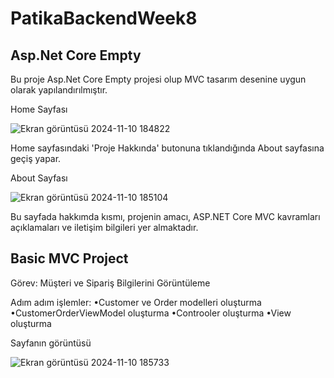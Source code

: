 # PatikaBackendWeek8

Asp.Net Core Empty
---------------------
Bu proje Asp.Net Core Empty projesi olup MVC tasarım desenine uygun olarak yapılandırılmıştır.

Home Sayfası

![Ekran görüntüsü 2024-11-10 184822](https://github.com/user-attachments/assets/dfecbb28-2eb0-449a-a6ff-96129b0cf0d1)

Home sayfasındaki 'Proje Hakkında' butonuna tıklandığında About sayfasına geçiş yapar.

About Sayfası

![Ekran görüntüsü 2024-11-10 185104](https://github.com/user-attachments/assets/7c950f8f-c908-45d7-8812-6f4223bc12b9)

Bu sayfada hakkımda kısmı, projenin amacı, ASP.NET Core MVC kavramları açıklamaları ve iletişim bilgileri yer almaktadır.

Basic MVC Project
---------------------
Görev: Müşteri ve Sipariş Bilgilerini Görüntüleme

Adım adım işlemler:
•Customer ve Order modelleri oluşturma
•CustomerOrderViewModel oluşturma
•Controoler oluşturma
•View oluşturma

Sayfanın görüntüsü

![Ekran görüntüsü 2024-11-10 185733](https://github.com/user-attachments/assets/0f0b4170-396f-4190-b4a5-920ca88e12d4)


